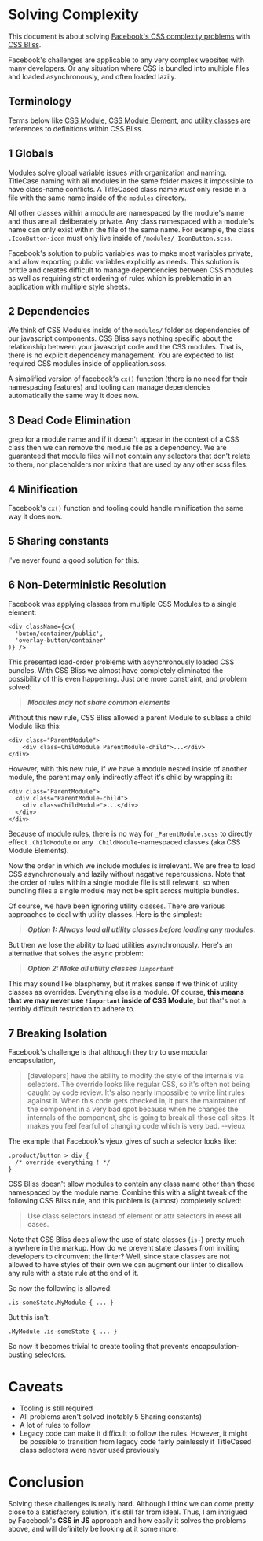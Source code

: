 # Solving Complexity

This document is about solving
[Facebook's CSS complexity problems](https://speakerdeck.com/vjeux/react-css-in-js)
with [CSS Bliss](https://github.com/gilbox/css-bliss).

Facebook's challenges are applicable to any very complex websites with many developers.
Or any situation where CSS is bundled into multiple files and loaded asynchronously,
and often loaded lazily.

## Terminology

Terms below like [CSS Module](https://github.com/gilbox/css-bliss#modules),
[CSS Module Element](https://github.com/gilbox/css-bliss#element),
and [utility classes](https://github.com/gilbox/css-bliss#simple-rules)
are references to definitions within CSS Bliss.


## 1 Globals

Modules solve global variable issues with organization and naming.
TitleCase naming with all modules in the same folder makes it impossible
to have class-name conflicts. A TitleCased class name *must* only reside
in a file with the same name inside of the `modules` directory.

All other classes within a module are namespaced by the module's name
and thus are all deliberately private. Any class namespaced
with a module's name can only exist within the file of the same name.
For example, the class `.IconButton-icon` must only live inside of
`/modules/_IconButton.scss`.

Facebook's solution to public variables was to make most variables
private, and allow exporting public variables explicitly as needs.
This solution is brittle and creates difficult to manage dependencies between CSS modules
as well as requiring strict ordering of rules which is problematic in
an application with multiple style sheets.


## 2 Dependencies

We think of CSS Modules inside of the `modules/` folder as
dependencies of our javascript components.
CSS Bliss says nothing specific about the relationship between
your javascript code and the CSS modules. That is, there is
no explicit dependency management. You are expected to list
required CSS modules inside of application.scss.

A simplified version of facebook's `cx()` function (there is no
need for their namespacing features) and tooling can manage dependencies
automatically the same way it does now.


## 3 Dead Code Elimination

grep for a module name and if it doesn't appear in the context
of a CSS class then we can remove the module file as a dependency.
We are guaranteed that module files will not contain any selectors that
don't relate to them, nor placeholders nor mixins that are used
by any other scss files.


## 4 Minification

Facebook's `cx()` function and tooling could handle minification the same way it
does now.


## 5 Sharing constants

I've never found a good solution for this.


## 6 Non-Deterministic Resolution

Facebook was applying classes from multiple CSS Modules
to a single element:

    <div className={cx(
      'buton/container/public',
      'overlay-button/container'
    )} />

This presented load-order problems with asynchronously loaded
CSS bundles. With CSS Bliss we almost have completely eliminated
the possibility of this even happening. Just one more constraint,
and problem solved:

> ***Modules may not share common elements***

Without this new rule, CSS Bliss allowed a parent Module to sublass a child Module like this:

    <div class="ParentModule">
        <div class=ChildModule ParentModule-child">...</div>
    </div>

However, with this new rule, if we have a module nested inside of
another module, the parent may only indirectly affect it's child by wrapping it:

    <div class="ParentModule">
      <div class="ParentModule-child">
        <div class=ChildModule">...</div>
      </div>
    </div>

Because of module rules, there is no way for `_ParentModule.scss` to directly effect
`.ChildModule` or any `.ChildModule`-namespaced classes (aka CSS Module Elements).

Now the order in which we include modules is irrelevant. We are
free to load CSS asynchronously and lazily without negative repercussions.
Note that the order of rules within a single module file is still relevant,
so when bundling files a single module may not be split across multiple bundles.

Of course, we have been ignoring utility classes. There are various approaches
to deal with utility classes. Here is the simplest:

> ***Option 1: Always load all utility classes before loading any modules.***

But then we lose the ability to load utilities asynchronously. Here's an alternative
that solves the async problem:

> ***Option 2: Make all utility classes `!important`***

This may sound like blasphemy, but it makes sense if we think of utility classes
as overrides. Everything else is a module. Of course, **this means that we may never
use `!important` inside of CSS Module**, but that's not a terribly difficult restriction to
adhere to.


## 7 Breaking Isolation

Facebook's challenge is that although they try to use modular encapsulation,

> [developers] have the ability to modify the style of the internals
> via selectors. The override looks like regular CSS, so it's often not being
> caught by code review. It's also nearly impossible to write lint rules
> against it. When this code gets checked in, it puts the maintainer of the
> component in a very bad spot because when he changes the internals of the
> component, she is going to break all those call sites. It makes you feel fearful
> of changing code which is very bad. --vjeux

The example that Facebook's vjeux gives of such a selector looks like:

    .product/button > div {
      /* override everything ! */
    }

CSS Bliss doesn't allow modules to contain any class name other than those
namespaced by the module name. Combine this with a slight tweak of the following
CSS Bliss rule, and this problem is (almost) completely solved:

> Use class selectors instead of element or attr selectors in ~~most~~ **all** cases.

Note that CSS Bliss does allow the use of state classes (`is-`) pretty much anywhere in the markup.
How do we prevent state classes from inviting developers to circumvent the linter?
Well, since state classes are not allowed to have styles of their own we can
augment our linter to disallow any rule with a state rule at the end of it.

So now the following is allowed:

    .is-someState.MyModule { ... }

But this isn't:

    .MyModule .is-someState { ... }

So now it becomes trivial to create tooling that prevents encapsulation-busting selectors.


# Caveats

- Tooling is still required
- All problems aren't solved (notably 5 Sharing constants)
- A lot of rules to follow
- Legacy code can make it difficult to follow the rules.
However, it might be possible to transition from legacy code fairly painlessly
if TitleCased class selectors were never used previously


# Conclusion

Solving these challenges is really hard. Although I think we can come pretty
close to a satisfactory solution, it's still far from ideal.
Thus, I am intrigued by Facebook's **CSS in JS** approach and how easily it solves
the problems above, and will definitely be looking at it some more.
